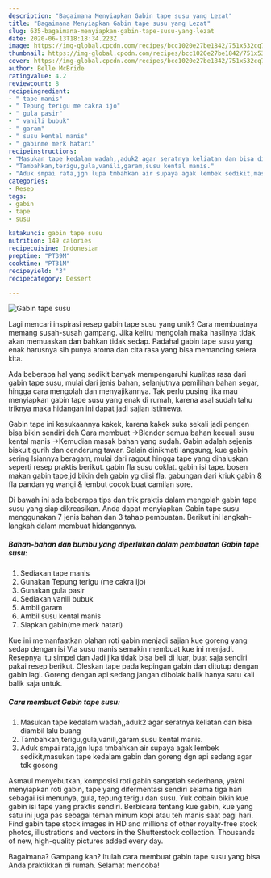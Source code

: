 ```yaml
---
description: "Bagaimana Menyiapkan Gabin tape susu yang Lezat"
title: "Bagaimana Menyiapkan Gabin tape susu yang Lezat"
slug: 635-bagaimana-menyiapkan-gabin-tape-susu-yang-lezat
date: 2020-06-13T18:18:34.223Z
image: https://img-global.cpcdn.com/recipes/bcc1020e27be1842/751x532cq70/gabin-tape-susu-foto-resep-utama.jpg
thumbnail: https://img-global.cpcdn.com/recipes/bcc1020e27be1842/751x532cq70/gabin-tape-susu-foto-resep-utama.jpg
cover: https://img-global.cpcdn.com/recipes/bcc1020e27be1842/751x532cq70/gabin-tape-susu-foto-resep-utama.jpg
author: Belle McBride
ratingvalue: 4.2
reviewcount: 8
recipeingredient:
- " tape manis"
- " Tepung terigu me cakra ijo"
- " gula pasir"
- " vanili bubuk"
- " garam"
- " susu kental manis"
- " gabinme merk hatari"
recipeinstructions:
- "Masukan tape kedalam wadah,,aduk2 agar seratnya keliatan dan bisa diambil lalu buang"
- "Tambahkan,terigu,gula,vanili,garam,susu kental manis."
- "Aduk smpai rata,jgn lupa tmbahkan air supaya agak lembek sedikit,masukan tape kedalam gabin dan goreng dgn api sedang agar tdk gosong"
categories:
- Resep
tags:
- gabin
- tape
- susu

katakunci: gabin tape susu 
nutrition: 149 calories
recipecuisine: Indonesian
preptime: "PT39M"
cooktime: "PT31M"
recipeyield: "3"
recipecategory: Dessert

---
```



![Gabin tape susu](https://img-global.cpcdn.com/recipes/bcc1020e27be1842/751x532cq70/gabin-tape-susu-foto-resep-utama.jpg)

Lagi mencari inspirasi resep gabin tape susu yang unik? Cara membuatnya memang susah-susah gampang. Jika keliru mengolah maka hasilnya tidak akan memuaskan dan bahkan tidak sedap. Padahal gabin tape susu yang enak harusnya sih punya aroma dan cita rasa yang bisa memancing selera kita.

Ada beberapa hal yang sedikit banyak mempengaruhi kualitas rasa dari gabin tape susu, mulai dari jenis bahan, selanjutnya pemilihan bahan segar, hingga cara mengolah dan menyajikannya. Tak perlu pusing jika mau menyiapkan gabin tape susu yang enak di rumah, karena asal sudah tahu triknya maka hidangan ini dapat jadi sajian istimewa.

Gabin tape ini kesukaannya kakek, karena kakek suka sekali jadi pengen bisa bikin sendiri deh Cara membuat →Blender semua bahan kecuali susu kental manis →Kemudian masak bahan yang sudah. Gabin adalah sejenis biskuit gurih dan cenderung tawar. Selain dinikmati langsung, kue gabin sering Isiannya beragam, mulai dari ragout hingga tape yang dihaluskan seperti resep praktis berikut. gabin fla susu coklat. gabin isi tape. bosen makan gabin tape,jd bikin deh gabin yg diisi fla. gabungan dari kriuk gabin &amp; fla pandan yg wangi &amp; lembut cocok buat camilan sore.


Di bawah ini ada beberapa tips dan trik praktis dalam mengolah gabin tape susu yang siap dikreasikan. Anda dapat menyiapkan Gabin tape susu menggunakan 7 jenis bahan dan 3 tahap pembuatan. Berikut ini langkah-langkah dalam membuat hidangannya.

<!--inarticleads1-->

##### Bahan-bahan dan bumbu yang diperlukan dalam pembuatan Gabin tape susu:

1. Sediakan  tape manis
1. Gunakan  Tepung terigu (me cakra ijo)
1. Gunakan  gula pasir
1. Sediakan  vanili bubuk
1. Ambil  garam
1. Ambil  susu kental manis
1. Siapkan  gabin(me merk hatari)


Kue ini memanfaatkan olahan roti gabin menjadi sajian kue goreng yang sedap dengan isi Vla susu manis semakin membuat kue ini menjadi. Resepnya itu simpel dan Jadi jika tidak bisa beli di luar, buat saja sendiri pakai resep berikut. Oleskan tape pada kepingan gabin dan ditutup dengan gabin lagi. Goreng dengan api sedang jangan dibolak balik hanya satu kali balik saja untuk. 

<!--inarticleads2-->

##### Cara membuat Gabin tape susu:

1. Masukan tape kedalam wadah,,aduk2 agar seratnya keliatan dan bisa diambil lalu buang
1. Tambahkan,terigu,gula,vanili,garam,susu kental manis.
1. Aduk smpai rata,jgn lupa tmbahkan air supaya agak lembek sedikit,masukan tape kedalam gabin dan goreng dgn api sedang agar tdk gosong


Asmaul menyebutkan, komposisi roti gabin sangatlah sederhana, yakni menyiapkan roti gabin, tape yang difermentasi sendiri selama tiga hari sebagai isi menunya, gula, tepung terigu dan susu. Yuk cobain bikin kue gabin isi tape yang praktis sendiri. Berbicara tentang kue gabin, kue yang satu ini juga pas sebagai teman minum kopi atau teh manis saat pagi hari. Find gabin tape stock images in HD and millions of other royalty-free stock photos, illustrations and vectors in the Shutterstock collection. Thousands of new, high-quality pictures added every day. 

Bagaimana? Gampang kan? Itulah cara membuat gabin tape susu yang bisa Anda praktikkan di rumah. Selamat mencoba!
